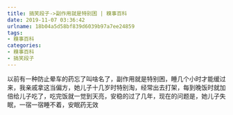 ```yaml
---
title: 搞笑段子->副作用就是特别困 | 糗事百科
date: 2019-11-07 03:36:42
urlname: 18b04a5d58bf839d6039b97a7ee24859
tags: 
- 糗事百科
categories:
- 糗事百科
- 搞笑段子
---
```

以前有一种防止晕车的药忘了叫啥名了，副作用就是特别困，睡几个小时才能缓过来，我亲戚拿这当偏方，她儿子十几岁时特别淘，经常出去打架，每到晚饭时就加倍给儿子吃了，吃完饭就一觉到天亮，安稳的过了几年，现在的问题是，她儿子失眠，一宿一宿睡不着，安眠药无效


